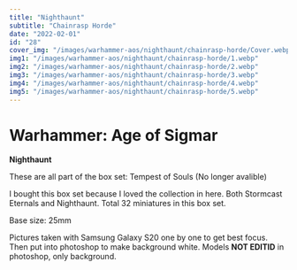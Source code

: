 ```yaml
---
title: "Nighthaunt"
subtitle: "Chainrasp Horde"
date: "2022-02-01"
id: "28"
cover_img: "/images/warhammer-aos/nighthaunt/chainrasp-horde/Cover.webp"
img1: "/images/warhammer-aos/nighthaunt/chainrasp-horde/1.webp"
img2: "/images/warhammer-aos/nighthaunt/chainrasp-horde/2.webp"
img3: "/images/warhammer-aos/nighthaunt/chainrasp-horde/3.webp"
img4: "/images/warhammer-aos/nighthaunt/chainrasp-horde/4.webp"
img5: "/images/warhammer-aos/nighthaunt/chainrasp-horde/5.webp"
---
```


# Warhammer: Age of Sigmar

**Nighthaunt**

These are all part of the box set: Tempest of Souls (No longer avalible)

I bought this box set because I loved the collection in here. Both Stormcast Eternals and Nighthaunt. Total 32 miniatures in this box set.

Base size: 25mm

Pictures taken with Samsung Galaxy S20 one by one to get best focus. Then put into photoshop to make background white. Models **NOT EDITID** in photoshop, only background.